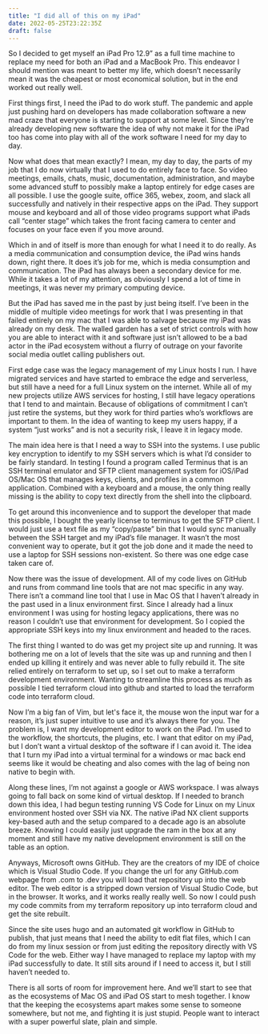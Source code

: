 ```yaml
---
title: "I did all of this on my iPad"
date: 2022-05-25T23:22:35Z
draft: false
---
```


So I decided to get myself an iPad Pro 12.9” as a full time machine to replace my need for both an iPad and a MacBook Pro.  This endeavor I should mention was meant to better my life, which doesn’t necessarily mean it was the cheapest or most economical solution, but in the end worked out really well.

First things first, I need the iPad to do work stuff.  The pandemic and apple just pushing hard on developers has made collaboration software a new mad craze that everyone is starting to support at some level.  Since they’re already developing new software the idea of why not make it for the iPad too has come into play with all of the work software I need for my day to day.

Now what does that mean exactly?  I mean, my day to day, the parts of my job that I do now virtually that I used to do entirely face to face.  So video meetings, emails, chats, music, documentation, administration, and maybe some advanced stuff to possibly make a laptop entirely for edge cases are all possible.  I use the google suite, office 365, webex, zoom, and slack all successfully and natively in their respective apps on the iPad.  They support mouse and keyboard and all of those video programs support what iPads call “center stage” which takes the front facing camera to center and focuses on your face even if you move around. 

Which in and of itself is more than enough for what I need it to do really.  As a media communication and consumption device, the iPad wins hands down, right there.  It does it’s job for me, which is media consumption and communication. The iPad has always been a secondary device for me.  While it takes a lot of my attention, as obviously I spend a lot of time in meetings, it was never my primary computing device.

But the iPad has saved me in the past by just being itself.  I’ve been in the middle of multiple video meetings for work that I was presenting in that failed entirely on my mac that I was able to salvage because my iPad was already on my desk.  The walled garden has a set of strict controls with how you are able to interact with it and software just isn’t allowed to be a bad actor in the iPad ecosystem without a flurry of outrage on your favorite social media outlet calling publishers out.  

First edge case was the legacy management of my Linux hosts I run.  I have migrated services and have started to embrace the edge and serverless, but still have a need for a full Linux system on the internet.  While all of my new projects utilize AWS services for hosting, I still have legacy operations that I tend to and maintain.  Because of obligations of commitment I can’t just retire the systems, but they work for third parties who’s workflows are important to them.  In the idea of wanting to keep my users happy, if a system “just works” and is not a security risk, I leave it in legacy mode.

The main idea here is that I need a way to SSH into the systems.  I use public key encryption to identify to my SSH servers which is what I’d consider to be fairly standard.  In testing I found a program called Terminus that is an SSH terminal emulator and SFTP client management system for iOS/iPad OS/Mac OS that manages keys, clients, and profiles in a common application.  Combined with a keyboard and a mouse, the only thing really missing is the ability to copy text directly from the shell into the clipboard.  

To get around this inconvenience and to support the developer that made this possible, I bought the yearly license to terminus to get the SFTP client.  I would just use a text file as my “copy/paste” bin that I would sync manually between the SSH target and my iPad’s file manager.  It wasn’t the most convenient way to operate, but it got the job done and it made the need to use a laptop for SSH sessions non-existent.  So there was one edge case taken care of.

Now there was the issue of development.  All of my code lives on GitHub and runs from command line tools that are not mac specific in any way.  There isn’t a command line tool that I use in Mac OS that I haven’t already in the past used in a linux environment first.  Since I already had a linux environment I was using for hosting legacy applications, there was no reason I couldn’t use that environment for development.  So I copied the appropriate SSH keys into my linux environment and headed to the races.

The first thing I wanted to do was get my project site up and running.  It was bothering me on a lot of levels that the site was up and running and then I ended up killing it entirely and was never able to fully rebuild it.  The site relied entirely on terraform to set up, so I set out to make a terraform development environment.  Wanting to streamline this process as much as possible I tied terraform cloud into github and started to load the terraform code into terraform cloud.  

Now I’m a big fan of Vim, but let's face it, the mouse won the input war for a reason, it’s just super intuitive to use and it’s always there for you.  The problem is, I want my development editor to work on the iPad.  I’m used to the workflow, the shortcuts, the plugins, etc.  I want that editor on my iPad, but I don’t want a virtual desktop of the software if I can avoid it.  The idea that I turn my iPad into a virtual terminal for a windows or mac back end seems like it would be cheating and also comes with the lag of being non native to begin with.

Along these lines, I’m not against a google or AWS workspace.  I was always going to fall back on some kind of virtual desktop.  If I needed to branch down this idea, I had begun testing running VS Code for Linux on my Linux environment hosted over SSH via NX.  The native iPad NX client supports key-based auth and the setup compared to a decade ago is an absolute breeze.  Knowing I could easily just upgrade the ram in the box at any moment and still have my native development environment is still on the table as an option.

Anyways, Microsoft owns GitHub.  They are the creators of my IDE of choice which is Visual Studio Code.  If you change the url for any GitHub.com webpage from .com to .dev you will load that repository up into the web editor.  The web editor is a stripped down version of Visual Studio Code, but in the browser.  It works, and it works really really well.   So now I could push my code commits from my terraform repository up into terraform cloud and get the site rebuilt.

Since the site uses hugo and an automated git workflow in GitHub to publish, that just means that I need the ability to edit flat files, which I can do from my linux session or from just editing the repository directly with VS Code for the web.  Either way I have managed to replace my laptop with my iPad successfully to date.  It still sits around if I need to access it, but I still haven’t needed to.

There is all sorts of room for improvement here.  And we’ll start to see that as the ecosystems of Mac OS and iPad OS start to mesh together.  I know that the keeping the ecosystems apart makes some sense to someone somewhere, but not me, and fighting it is just stupid.  People want to interact with a super powerful slate, plain and simple.




